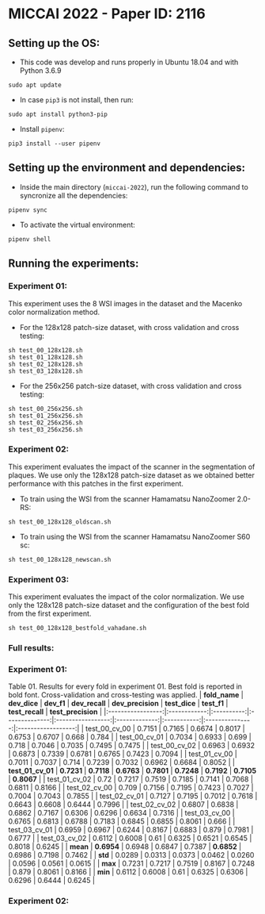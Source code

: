 # MICCAI 2022 - Paper ID: 2116

## Setting up the OS:

- This code was develop and runs properly in Ubuntu 18.04 and with Python 3.6.9

```
sudo apt update
```

- In case `pip3` is not install, then run:

```shell
sudo apt install python3-pip
```

- Install `pipenv`:

```shell
pip3 install --user pipenv
```

## Setting up the environment and dependencies:

- Inside the main directory (`miccai-2022`), run the following command to syncronize all the dependencies:

```shell
pipenv sync
```

- To activate the virtual environment:

```shell
pipenv shell
```

## Running the experiments: 
### **Experiment 01:**
This experiment uses the 8 WSI images in the dataset and the Macenko color normalization method.

- For the 128x128 patch-size dataset, with cross validation and cross testing:
```shell
sh test_00_128x128.sh
sh test_01_128x128.sh
sh test_02_128x128.sh
sh test_03_128x128.sh
```

- For the 256x256 patch-size dataset, with cross validation and cross testing:
```shell
sh test_00_256x256.sh
sh test_01_256x256.sh
sh test_02_256x256.sh
sh test_03_256x256.sh
```

### **Experiment 02:**
This experiment evaluates the impact of the scanner in the segmentation of plaques. We use only the 128x128 patch-size dataset as we obtained better performance with this patches in the first experiment.

- To train using the WSI from the scanner Hamamatsu NanoZoomer 2.0-RS:
```shell
sh test_00_128x128_oldscan.sh
```

- To train using the WSI from the scanner Hamamatsu NanoZoomer S60 sc:
```shell
sh test_00_128x128_newscan.sh
```

### **Experiment 03:**
This experiment evaluates the impact of the color normalization. We use only the 128x128 patch-size dataset and the configuration of the best fold from the first experiment.

```shell
sh test_00_128x128_bestfold_vahadane.sh
```

### Full results:
### **Experiment 01:**

Table 01. Results for every fold in experiment 01. Best fold is reported in bold font. Cross-validation and cross-testing was applied.
|   **fold_name**   | **dev_dice** | **dev_f1** | **dev_recall** | **dev_precision** | **test_dice** | **test_f1** | **test_recall** | **test_precision** |
|:-----------------:|:------------:|:----------:|:--------------:|:-----------------:|:-------------:|:-----------:|:---------------:|:------------------:|
|   test_00_cv_00   |    0.7151    |   0.7165   |     0.6674     |       0.8017      |     0.6753    |    0.6707   |      0.668      |        0.784       |
|   test_00_cv_01   |    0.7034    |   0.6933   |      0.699     |       0.718       |     0.7046    |    0.7035   |      0.7495     |       0.7475       |
|   test_00_cv_02   |    0.6963    |   0.6932   |     0.6873     |       0.7339      |     0.6781    |    0.6765   |      0.7423     |       0.7094       |
|   test_01_cv_00   |    0.7011    |   0.7037   |      0.714     |       0.7239      |     0.7032    |    0.6962   |      0.6684     |       0.8052       |
| **test_01_cv_01** |  **0.7231**  | **0.7118** |   **0.6763**   |     **0.7801**    |   **0.7248**  |  **0.7192** |    **0.7105**   |     **0.8067**     |
|   test_01_cv_02   |     0.72     |   0.7217   |     0.7519     |       0.7185      |     0.7141    |    0.7068   |      0.6811     |       0.8166       |
|   test_02_cv_00   |     0.709    |   0.7156   |     0.7195     |       0.7423      |     0.7027    |    0.7004   |      0.7043     |       0.7855       |
|   test_02_cv_01   |    0.7127    |   0.7195   |     0.7012     |       0.7618      |     0.6643    |    0.6608   |      0.6444     |       0.7996       |
|   test_02_cv_02   |    0.6807    |   0.6838   |     0.6862     |       0.7167      |     0.6306    |    0.6296   |      0.6634     |       0.7316       |
|   test_03_cv_00   |    0.6765    |   0.6813   |     0.6788     |       0.7183      |     0.6845    |    0.6855   |      0.8061     |        0.666       |
|   test_03_cv_01   |    0.6959    |   0.6967   |     0.6244     |       0.8167      |     0.6883    |    0.879    |      0.7981     |       0.6777       |
|   test_03_cv_02   |    0.6112    |   0.6008   |      0.61      |       0.6325      |     0.6521    |    0.6545   |      0.8018     |       0.6245       |
|      **mean**     |  **0.6954**  |   0.6948   |     0.6847     |       0.7387      |   **0.6852**  |    0.6986   |      0.7198     |       0.7462       |
|      **std**      |    0.0289    |   0.0313   |     0.0373     |       0.0462      |     0.0260    |    0.0596   |      0.0561     |       0.0615       |
|      **max**      |    0.7231    |   0.7217   |     0.7519     |       0.8167      |     0.7248    |    0.879    |      0.8061     |       0.8166       |
|      **min**      |    0.6112    |   0.6008   |      0.61      |       0.6325      |     0.6306    |    0.6296   |      0.6444     |       0.6245       |

### **Experiment 02:**

